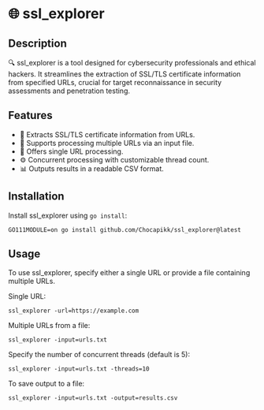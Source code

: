 # 🌐 ssl_explorer

## Description
🔍 ssl_explorer is a tool designed for cybersecurity professionals and ethical hackers. It streamlines the extraction of SSL/TLS certificate information from specified URLs, crucial for target reconnaissance in security assessments and penetration testing.

## Features
- 🔐 Extracts SSL/TLS certificate information from URLs.
- 📁 Supports processing multiple URLs via an input file.
- 🌟 Offers single URL processing.
- ⚙️ Concurrent processing with customizable thread count.
- 📊 Outputs results in a readable CSV format.

## Installation
Install ssl_explorer using `go install`:
```
GO111MODULE=on go install github.com/Chocapikk/ssl_explorer@latest
```

## Usage
To use ssl_explorer, specify either a single URL or provide a file containing multiple URLs.

Single URL:
```
ssl_explorer -url=https://example.com
```

Multiple URLs from a file:
```
ssl_explorer -input=urls.txt
```

Specify the number of concurrent threads (default is 5):
```
ssl_explorer -input=urls.txt -threads=10
```

To save output to a file:
```
ssl_explorer -input=urls.txt -output=results.csv
```
